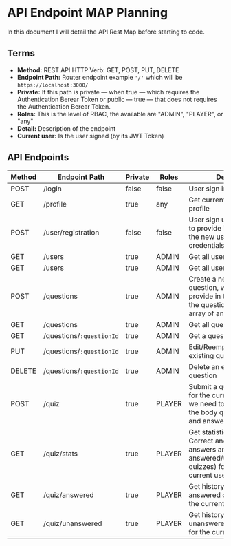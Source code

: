 # API Endpoint MAP Planning

In this document I will detail the API Rest Map before starting to code.

## Terms

* **Method:** REST API HTTP Verb: GET, POST, PUT, DELETE
* **Endpoint Path:** Router endpoint example `'/'` which will be `https://localhost:3000/`
* **Private:** If this path is private — when true — which requires the Authentication Berear Token or public — true — that does not requires the Authentication Berear Token.
* **Roles:** This is the level of RBAC, the available are "ADMIN", "PLAYER", or "any"
* **Detail:** Description of the endpoint
* **Current user:** Is the user signed (by its JWT Token)


## API Endpoints
|Method   |Endpoint Path   |Private   |Roles   |Detail  |
|---|---|---|---|---|
|POST   |/login   |false   |false   |User sign in   |
|GET   |/profile   |true   |any   |Get current user profile   |
|POST   |/user/registration   |false   |false   |User sign up, we need to provide in the body the new user credentials  |
|GET   |/users   |true   |ADMIN   |Get all users   |
|GET   |/users   |true   |ADMIN   |Get all users   |
|POST   |/questions   |true   |ADMIN   |Create a new question, we need to provide in the body the question with an array of answers.   |
|GET   |/questions   |true   |ADMIN   |Get all questions   |
|GET   |/questions/`:questionId`   |true   |ADMIN   |Get a question by Id   |
|PUT   |/questions/`:questionId`   |true   |ADMIN   |Edit/Reemplace an existing question   |
|DELETE   |/questions/`:questionId`   |true   |ADMIN   |Delete an existing question   |
|POST   |/quiz   |true   |PLAYER   |Submit a quiz answer for the current user, we need to provide in the body questionId and answerId |
|GET   |/quiz/stats   |true   |PLAYER   |Get statistics (No. Correct and Incorrect answers and 5 last answered/unanswered quizzes) for the current user |
|GET   |/quiz/answered   |true   |PLAYER   |Get history for answered quizzes for the current user  |
|GET   |/quiz/unanswered   |true   |PLAYER   |Get history for unanswered quizzes for the current user  |
